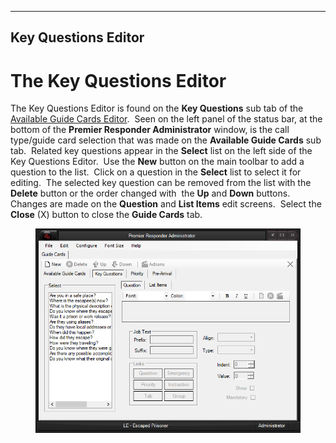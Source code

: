   --------------------------
  **Key Questions Editor**
  --------------------------

# The Key Questions Editor

The Key Questions Editor is found on the **Key Questions** sub tab of
the [Available Guide Cards
Editor](Available%20Guide%20Cards%20Editor.htm).  Seen on the left panel
of the status bar, at the bottom of the **Premier Responder
Administrator** window, is the call type/guide card selection that was
made on the **Available Guide Cards** sub tab.  Related key questions
appear in the **Select** list on the left side of the Key Questions
Editor.  Use the **New** button on the main toolbar to add a question to
the list.  Click on a question in the **Select** list to select it for
editing.  The selected key question can be removed from the list with
the **Delete** button or the order changed with  the **Up** and **Down**
buttons.  Changes are made on the **Question** and **List Items** edit
screens.  Select the **Close** (X) button to close the **Guide Cards**
tab.

<figure><img src=".gitbook/assets/Vital Point Editor_files/image001.png" alt=""><figcaption></figcaption></figure> 
